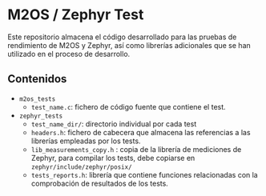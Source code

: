 <!--TODO explicar contenidos-->

# M2OS / Zephyr Test 

Este repositorio almacena el código desarrollado para las pruebas de rendimiento de M2OS y Zephyr, así como librerías adicionales que se han utilizado en el proceso de desarrollo.

## Contenidos

- `m2os_tests`
  - `test_name.c`: fichero de código fuente que contiene el test.
- `zephyr_tests`
  - `test_name_dir/`: directorio individual por cada test
  - `headers.h`: fichero de cabecera que almacena las referencias a las librerías empleadas por los tests.
  - `lib_measurements_copy.h` : copia de la librería de mediciones de Zephyr, para compilar los tests, debe copiarse en `zephyr/include/zephyr/posix/`
  - `tests_reports.h`: librería que contiene funciones relacionadas con la comprobación de resultados de los tests. 

